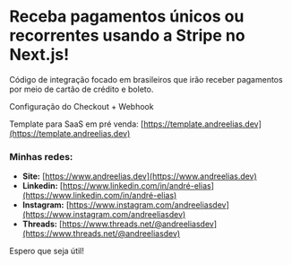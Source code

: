# Receba pagamentos únicos ou recorrentes usando a Stripe no Next.js!

Código de integração focado em brasileiros que irão receber pagamentos por meio de cartão de crédito e boleto.

Configuração do Checkout + Webhook

Template para SaaS em pré venda: [https://template.andreelias.dev](https://template.andreelias.dev)

### Minhas redes:

- **Site:** [https://www.andreelias.dev](https://www.andreelias.dev)
- **Linkedin:** [https://www.linkedin.com/in/andré-elias](https://www.linkedin.com/in/andré-elias)
- **Instagram:** [https://www.instagram.com/andreeliasdev](https://www.instagram.com/andreeliasdev)
- **Threads:** [https://www.threads.net/@andreeliasdev](https://www.threads.net/@andreeliasdev)

Espero que seja útil!
